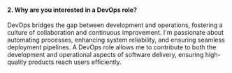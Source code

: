 #### 2. **Why are you interested in a DevOps role?**

DevOps bridges the gap between development and operations, fostering a culture of collaboration and continuous improvement. I'm passionate about automating processes, enhancing system reliability, and ensuring seamless deployment pipelines. A DevOps role allows me to contribute to both the development and operational aspects of software delivery, ensuring high-quality products reach users efficiently.